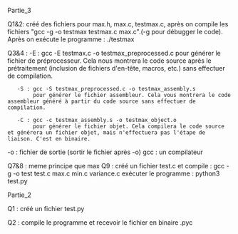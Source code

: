 Partie_3

Q1&2: créé des fichiers pour max.h, max.c, testmax.c, après on compile les fichiers "gcc -g -o testmax testmax.c max.c".(-g pour débugger le code). Après on exécute le programme : ./testmax 

Q3&4 :   -E : gcc -E testmax.c -o testmax_preprocessed.c 
            pour générer le fichier de préprocesseur. Cela nous montrera le code source après le prétraitement (inclusion de fichiers d'en-tête, macros, etc.) sans effectuer de compilation.

       -S : gcc -S testmax_preprocessed.c -o testmax_assembly.s
            pour générer le fichier assembleur. Cela vous montrera le code assembleur généré à partir du code source sans effectuer de compilation.

       -C : gcc -c testmax_assembly.s -o testmax_object.o   
            pour générer le fichier objet. Cela compilera le code source et générera un fichier objet, mais n'effectuera pas l'étape de liaison. C'est en binaire.

-o : fichier de sortie (sortir le fichier après -o)
gcc : un compilateur 

Q7&8 : meme principe que max
Q9 : créé un fichier test.c et compile : gcc -g -o test test.c max.c min.c variance.c 
    exécuter le programme : python3 test.py


Partie_2

Q1 : créé un fichier test.py

Q2 : compile le programme et recevoir le fichier en binaire .pyc




